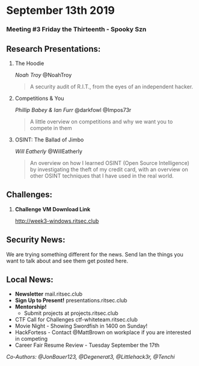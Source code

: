 # September 13th 2019
### Meeting #3 Friday the Thirteenth - Spooky Szn
## Research Presentations:
1. The Hoodie
   
    *Noah Troy* @NoahTroy
    > A security audit of R.I.T., from the eyes of an independent hacker.

2. Competitions & You 
   
    *Phillip Babey & Ian Furr* @darkfowl @Impos73r
    > A little overview on competitions and why we want you to compete in them

3. OSINT: The Ballad of Jimbo
   
    *Will Eatherly* @WillEatherly
    > An overview on how I learned OSINT (Open Source Intelligence) by investigating the theft of my credit card, with an overview on other OSINT techniques that I have used in the real world.

## Challenges:
1. **Challenge VM Download Link** 

    http://week3-windows.ritsec.club 

## Security News:
We are trying something different for the news. Send Ian the things you want to talk about and see them get posted here.

## Local News:
- **Newsletter** mail.ritsec.club
- **Sign Up to Present!** presentations.ritsec.club 
- **Mentorship!**
  - Submit projects at projects.ritsec.club
- CTF Call for Challenges ctf-whiteteam.ritsec.club
- Movie Night - Showing Swordfish in 1400 on Sunday!
- HackFortess - Contact @MattBrown on workplace if you are interested in competing
- Career Fair Resume Review - Tuesday September the 17th

*Co-Authors: @JonBauer123, @Degenerat3, @Littlehack3r, @Tenchi*
